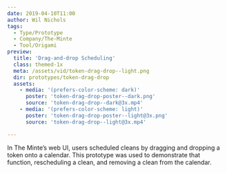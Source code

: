 ```yaml
---
date: 2019-04-10T11:00
author: Wil Nichols
tags:
  - Type/Prototype
  - Company/The-Minte
  - Tool/Origami
preview: 
  title: 'Drag-and-drop Scheduling'
  class: themed-1x
  meta: /assets/vid/token-drag-drop--light.png
  dir: prototypes/token-drag-drop
  assets:
    - media: '(prefers-color-scheme: dark)'
      poster: 'token-drag-drop-poster--dark.png'
      source: 'token-drag-drop--dark@3x.mp4'
    - media: '(prefers-color-scheme: light)'
      poster: 'token-drag-drop-poster--light@3x.png'
      source: 'token-drag-drop--light@3x.mp4'

---
```

In The Minte’s web UI, users scheduled cleans by dragging and dropping a token onto a calendar. This prototype was used to demonstrate that function, rescheduling a clean, and removing a clean from the calendar. 